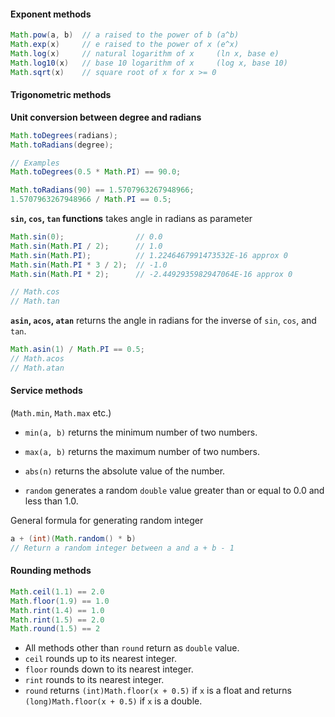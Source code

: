 #### Exponent methods
```java
Math.pow(a, b)  // a raised to the power of b (a^b)
Math.exp(x)     // e raised to the power of x (e^x)
Math.log(x)     // natural logarithm of x     (ln x, base e)
Math.log10(x)   // base 10 logarithm of x     (log x, base 10)
Math.sqrt(x)    // square root of x for x >= 0
```

#### Trigonometric methods
**Unit conversion between degree and radians**
```java
Math.toDegrees(radians);
Math.toRadians(degree);

// Examples
Math.toDegrees(0.5 * Math.PI) == 90.0;

Math.toRadians(90) == 1.5707963267948966;
1.5707963267948966 / Math.PI == 0.5;
```

**`sin`, `cos`, `tan` functions** takes angle in radians as parameter
```java
Math.sin(0);                // 0.0
Math.sin(Math.PI / 2);      // 1.0
Math.sin(Math.PI);          // 1.2246467991473532E-16 approx 0
Math.sin(Math.PI * 3 / 2);  // -1.0
Math.sin(Math.PI * 2);      // -2.4492935982947064E-16 approx 0

// Math.cos
// Math.tan
```

**`asin`, `acos`, `atan`** returns the angle in radians for the inverse of `sin`, `cos`, and `tan`.
```java
Math.asin(1) / Math.PI == 0.5;
// Math.acos
// Math.atan
```

#### Service methods
(`Math.min`, `Math.max` etc.)

- `min(a, b)` returns the minimum number of two numbers.
- `max(a, b)` returns the maximum number of two numbers.
- `abs(n)` returns the absolute value of the number.

- `random` generates a random `double` value greater than or equal to 0.0 and less than 1.0.

General formula for generating random integer
```java
a + (int)(Math.random() * b)
// Return a random integer between a and a + b - 1
```

#### Rounding methods
```java
Math.ceil(1.1) == 2.0
Math.floor(1.9) == 1.0
Math.rint(1.4) == 1.0
Math.rint(1.5) == 2.0
Math.round(1.5) == 2
```
- All methods other than `round` return as `double` value.
- `ceil` rounds up to its nearest integer.
- `floor` rounds down to its nearest integer.
- `rint` rounds to its nearest integer.
- `round` returns `(int)Math.floor(x + 0.5)` if `x` is a float and returns `(long)Math.floor(x + 0.5)` if `x` is a double.

